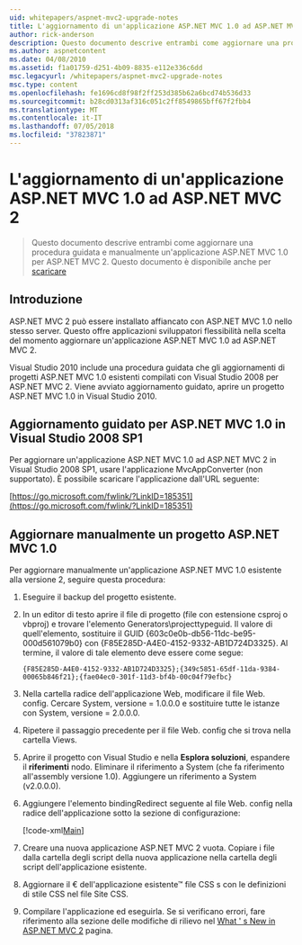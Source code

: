 ```yaml
---
uid: whitepapers/aspnet-mvc2-upgrade-notes
title: L'aggiornamento di un'applicazione ASP.NET MVC 1.0 ad ASP.NET MVC 2 | Microsoft Docs
author: rick-anderson
description: Questo documento descrive entrambi come aggiornare una procedura guidata e manualmente un'applicazione ASP.NET MVC 1.0 per ASP.NET MVC 2. Questo documento è disponibile anche per d...
ms.author: aspnetcontent
ms.date: 04/08/2010
ms.assetid: f1a01759-d251-4b09-8835-e112e336c6dd
msc.legacyurl: /whitepapers/aspnet-mvc2-upgrade-notes
msc.type: content
ms.openlocfilehash: fe1696cd8f98f2ff253d385b62a6bcd74b536d33
ms.sourcegitcommit: b28cd0313af316c051c2ff8549865bff67f2fbb4
ms.translationtype: MT
ms.contentlocale: it-IT
ms.lasthandoff: 07/05/2018
ms.locfileid: "37823871"
---
```

<a name="upgrading-an-aspnet-mvc-10-application-to-aspnet-mvc-2"></a>L'aggiornamento di un'applicazione ASP.NET MVC 1.0 ad ASP.NET MVC 2
====================
> Questo documento descrive entrambi come aggiornare una procedura guidata e manualmente un'applicazione ASP.NET MVC 1.0 per ASP.NET MVC 2. Questo documento è disponibile anche per [scaricare](https://download.microsoft.com/download/F/1/6/F16F9AF9-8EF4-4845-BC97-639791D5699C/MVC2-Upgrade-Notes.pdf)


## <a name="introduction"></a>Introduzione

ASP.NET MVC 2 può essere installato affiancato con ASP.NET MVC 1.0 nello stesso server. Questo offre applicazioni sviluppatori flessibilità nella scelta del momento aggiornare un'applicazione ASP.NET MVC 1.0 ad ASP.NET MVC 2.

Visual Studio 2010 include una procedura guidata che gli aggiornamenti di progetti ASP.NET MVC 1.0 esistenti compilati con Visual Studio 2008 per ASP.NET MVC 2. Viene avviato aggiornamento guidato, aprire un progetto ASP.NET MVC 1.0 in Visual Studio 2010.

## <a name="upgrade-wizard-for-aspnet-mvc-10-on-visual-studio-2008-sp1"></a>Aggiornamento guidato per ASP.NET MVC 1.0 in Visual Studio 2008 SP1

Per aggiornare un'applicazione ASP.NET MVC 1.0 ad ASP.NET MVC 2 in Visual Studio 2008 SP1, usare l'applicazione MvcAppConverter (non supportato). È possibile scaricare l'applicazione dall'URL seguente:

[https://go.microsoft.com/fwlink/?LinkID=185351](https://go.microsoft.com/fwlink/?LinkID=185351)

## <a name="manually-upgrading-an-aspnet-mvc-10-project"></a>Aggiornare manualmente un progetto ASP.NET MVC 1.0

Per aggiornare manualmente un'applicazione ASP.NET MVC 1.0 esistente alla versione 2, seguire questa procedura:

1. Eseguire il backup del progetto esistente.
2. In un editor di testo aprire il file di progetto (file con estensione csproj o vbproj) e trovare l'elemento Generators\projecttypeguid. Il valore di quell'elemento, sostituire il GUID {603c0e0b-db56-11dc-be95-000d561079b0} con {F85E285D-A4E0-4152-9332-AB1D724D3325}. Al termine, il valore di tale elemento deve essere come segue: 

    `{F85E285D-A4E0-4152-9332-AB1D724D3325};{349c5851-65df-11da-9384-00065b846f21};{fae04ec0-301f-11d3-bf4b-00c04f79efbc}`
3. Nella cartella radice dell'applicazione Web, modificare il file Web. config. Cercare System, versione = 1.0.0.0 e sostituire tutte le istanze con System, versione = 2.0.0.0.
4. Ripetere il passaggio precedente per il file Web. config che si trova nella cartella Views.
5. Aprire il progetto con Visual Studio e nella **Esplora soluzioni**, espandere il **riferimenti** nodo. Eliminare il riferimento a System (che fa riferimento all'assembly versione 1.0). Aggiungere un riferimento a System (v2.0.0.0).
6. Aggiungere l'elemento bindingRedirect seguente al file Web. config nella radice dell'applicazione sotto la sezione di configurazione:   

    [!code-xml[Main](aspnet-mvc2-upgrade-notes/samples/sample1.xml)]
7. Creare una nuova applicazione ASP.NET MVC 2 vuota. Copiare i file dalla cartella degli script della nuova applicazione nella cartella degli script dell'applicazione esistente.
8. Aggiornare il € dell'applicazione esistente™ file CSS s con le definizioni di stile CSS nel file Site CSS.
9. Compilare l'applicazione ed eseguirla. Se si verificano errori, fare riferimento alla sezione delle modifiche di rilievo nel [What ' s New in ASP.NET MVC 2](https://go.microsoft.com/fwlink/?LinkID=185038) pagina.
